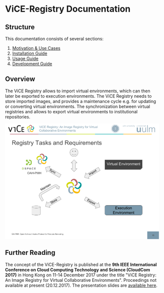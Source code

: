 # ViCE-Registry Documentation

## Structure

This documentation consists of several sections:

1. [Motivation & Use Cases](./motivation.md)
2. [Installation  Guide](./installation.md)
3. [Usage Guide](./usage.md)
4. [Development Guide](./development.md)

## Overview

The ViCE Registry allows to import virtual environments, which can then later be
exported to execution environments. The ViCE Registry needs to store imported
images, and provides a maintenance cycle e.g. for updating or converting virtual
environments. The synchronization between virtual registries and allows to
export virtual environments to institutional repositories.

![ViCE Registry Overview](index_overview.png "ViCE Registry Overview")

## Further Reading

The concept of the ViCE-Registry is published at the **9th IEEE International
Conference on Cloud Computing Technology and Science (CloudCom 2017)** in Hong
Kong on 11-14 December 2017 under the title "ViCE Registry: An Image Registry
for Virtual Collaborative Environments". Proceedings not available at present
(20.12.2017). The presentation slides are [available here](CloudCom-2017_ViCE-Registry.pdf).

